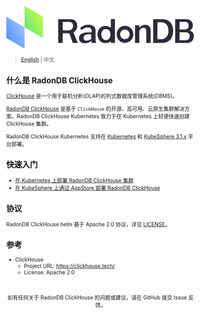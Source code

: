 ![LOGO](document/_images/logo_radondb.png)
 
> [English](README.md) | 中文

## 什么是 RadonDB ClickHouse

[ClickHouse](https://clickhouse.tech/) 是一个用于联机分析(OLAP)的列式数据库管理系统(DBMS)。

[RadonDB ClickHouse](https://github.com/radondb/clickhouse-cluster-helm)  是基于 `ClickHouse` 的开源、高可用、云原生集群解决方案。RadonDB ClickHouse Kubernetes 致力于在 Kubernetes 上轻便快速创建 ClickHouse 集群。

RadonDB ClickHouse Kubernetes 支持在 [Kubernetes](https://kubernetes.io) 和 [KubeSphere 3.1.x](https://kubesphere.com.cn) 平台部署。

## 快速入门

- [在 Kubernetes 上部署 RadonDB ClickHouse 集群](document/zh/deploy_radondb-clickhouse_operator_on_kubernetes.md)
- [在 KubeSphere 上通过 AppStore 部署 RadonDB ClickHouse](document/zh/deploy_radondb-clickhouse_operator_on_kubesphere_appstore.md)

## 协议

RadonDB ClickHouse helm 基于 Apache 2.0 协议，详见 [LICENSE](/LICENSE)。

## 参考

* ClickHouse
    * Project URL: https://clickhouse.tech/
    * License: Apache 2.0

<p align="center">
<br/><br/>
如有任何关于 RadonDB ClickHouse 的问题或建议，请在 GitHub 提交 Issue 反馈。
<br/>
</a>
</p>